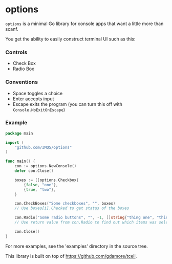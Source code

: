 # options
`options` is a minimal Go library for console apps that want a little more than scanf.

You get the ability to easily construct terminal UI such as this:



### Controls
* Check Box
* Radio Box

### Conventions
* Space toggles a choice
* Enter accepts input
* Escape exits the program (you can turn this off with `Console.NoExitOnEscape`)

### Example
```go
package main

import (
	"github.com/IMQS/options"
)

func main() {
	con := options.NewConsole()
	defer con.Close()

	boxes := []options.Checkbox{
		{false, "one"},
		{true, "two"},
	}

	con.CheckBoxes("Some checkboxes", "", boxes)
	// Use boxes[i].Checked to get status of the boxes

	con.Radio("Some radio buttons", "", -1, []string{"thing one", "thing two"})
	// Use return value from con.Radio to find out which items was selected

	con.Close()
}
```
For more examples, see the 'examples' directory in the source tree.

This library is built on top of https://github.com/gdamore/tcell.
